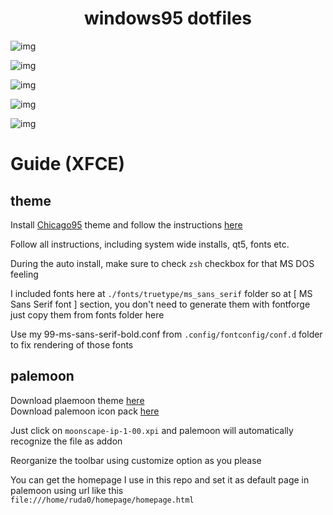 <h1 align="center">windows95 dotfiles</h1>

![img](https://i.imgur.com/ooiHDCj.png)

![img](https://i.imgur.com/2VFPXAC.png)

![img](https://i.imgur.com/OnVnHiz.png)

![img](https://i.imgur.com/rK4y623.png)

![img](https://i.imgur.com/3NLk9Ea.png)


# Guide (XFCE)

## theme

Install [Chicago95](https://github.com/grassmunk/Chicago95) theme and follow the instructions [here](https://github.com/grassmunk/Chicago95/blob/master/INSTALL.md)  

Follow all instructions, including system wide installs, qt5, fonts etc.  

During the auto install, make sure to check `zsh` checkbox for that MS DOS feeling  

I included fonts here at `./fonts/truetype/ms_sans_serif` folder so at [ MS Sans Serif font ] section, you don't need to generate them with fontforge  
just copy them from fonts folder here  

Use my 99-ms-sans-serif-bold.conf from `.config/fontconfig/conf.d` folder to fix rendering of those fonts  

## palemoon  

Download plaemoon theme [here](https://addons.palemoon.org/addon/moonscape/)  
Download palemoon icon pack [here](https://github.com/FranklinDM/Moonscape-IconPack/releases)  

Just click on `moonscape-ip-1-00.xpi` and palemoon will automatically recognize the file as addon  

Reorganize the toolbar using customize option as you please  

You can get the homepage I use in this repo and set it as default page in palemoon using url like this  
`file:///home/ruda0/homepage/homepage.html`  
